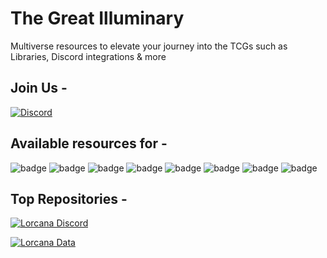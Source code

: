 # The Great Illuminary

Multiverse resources to elevate your journey into the TCGs such as Libraries, Discord integrations & more

## Join Us -

[![Discord](https://img.shields.io/badge/Discord-Lorcana_Manager-blue)](https://discord.gg/cd4hRF2PXm)

## Available resources for -

![badge](https://img.shields.io/badge/json-kotlin-green)
![badge](https://img.shields.io/badge/android-blue)
![badge](https://img.shields.io/badge/ios-white)
![badge](https://img.shields.io/badge/js-yellow)
![badge](https://img.shields.io/badge/jvm-red)
![badge](https://img.shields.io/badge/linux-blue)
![badge](https://img.shields.io/badge/windows-blueviolet)
![badge](https://img.shields.io/badge/mac-orange)

## Top Repositories -

[![Lorcana Discord](https://github-readme-stats.vercel.app/api/pin/?username=great-illuminary&repo=lorcana-discord&border_color=7F3FBF&bg_color=0D1117&title_color=C9D1D9&text_color=8B949E&icon_color=7F3FBF)](https://github.com/great-illuminary/lorcana-discord)

[![Lorcana Data](https://github-readme-stats.vercel.app/api/pin/?username=great-illuminary&repo=lorcana-data&border_color=7F3FBF&bg_color=0D1117&title_color=C9D1D9&text_color=8B949E&icon_color=7F3FBF)](https://github.com/great-illuminary/lorcana-data)
